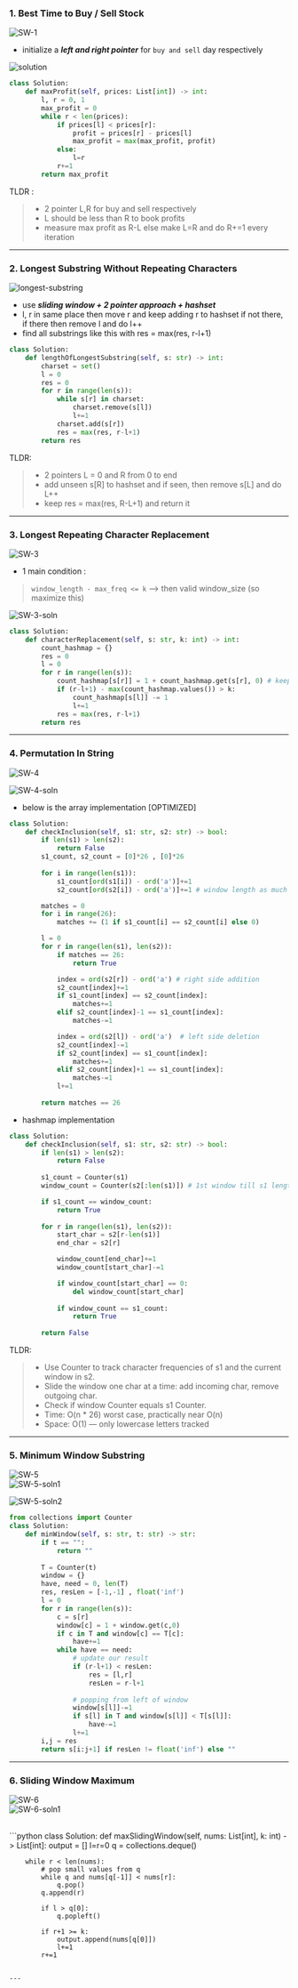 
### 1. Best Time to Buy / Sell Stock

![SW-1](SW-1.png)
<br>
- initialize a ***left and right pointer*** for `buy and sell` day respectively

![solution](SW-1-soln.png)

```python
class Solution:
    def maxProfit(self, prices: List[int]) -> int:
        l, r = 0, 1
        max_profit = 0
        while r < len(prices):
            if prices[l] < prices[r]:
                profit = prices[r] - prices[l]
                max_profit = max(max_profit, profit)
            else:
                l=r
            r+=1
        return max_profit
```

TLDR :

> - 2 pointer L,R for buy and sell respectively
> - L should be less than R to book profits
> - measure max profit as R-L else make L=R and do R+=1 every iteration

---

### 2. Longest Substring Without Repeating Characters


![longest-substring](SW-2.png)

- use ***sliding window + 2 pointer approach + hashset***
- l, r in same place then move r and keep adding r to hashset if not there, if there then remove l and do l++
- find all substrings like this with res = max(res, r-l+1)

```python
class Solution:
    def lengthOfLongestSubstring(self, s: str) -> int:
        charset = set()
        l = 0
        res = 0
        for r in range(len(s)):
            while s[r] in charset:
                charset.remove(s[l])
                l+=1
            charset.add(s[r])
            res = max(res, r-l+1)
        return res
```

TLDR:

> - 2 pointers L = 0 and R from 0 to end
> - add unseen s[R] to hashset and if seen, then remove s[L] and do L++
> - keep res = max(res, R-L+1) and return it 

---

### 3. Longest Repeating Character Replacement

![SW-3](SW-3.png)
<br>
- 1 main condition :
> `window_length - max_freq <= k` --> then valid window_size (so maximize this)

![SW-3-soln](../assets/SW-3-soln.png)

```python
class Solution:
    def characterReplacement(self, s: str, k: int) -> int:
        count_hashmap = {}
        res = 0
        l = 0
        for r in range(len(s)):
            count_hashmap[s[r]] = 1 + count_hashmap.get(s[r], 0) # keeping count of letters
            if (r-l+1) - max(count_hashmap.values()) > k:
                count_hashmap[s[l]] -= 1
                l+=1
            res = max(res, r-l+1)
        return res
```

---

### 4. Permutation In String

![SW-4](../assets/SW-4.png)
<br>


![SW-4-soln](../assets/SW-4-soln.png)
- below is the array implementation [OPTIMIZED]
```python
class Solution:
    def checkInclusion(self, s1: str, s2: str) -> bool:
        if len(s1) > len(s2):
            return False
        s1_count, s2_count = [0]*26 , [0]*26
        
        for i in range(len(s1)):
            s1_count[ord(s1[i]) - ord('a')]+=1
            s2_count[ord(s2[i]) - ord('a')]+=1 # window length as much as s1

        matches = 0
        for i in range(26):
            matches += (1 if s1_count[i] == s2_count[i] else 0)

        l = 0
        for r in range(len(s1), len(s2)):
            if matches == 26:
                return True

            index = ord(s2[r]) - ord('a') # right side addition
            s2_count[index]+=1
            if s1_count[index] == s2_count[index]:
                matches+=1
            elif s2_count[index]-1 == s1_count[index]:
                matches-=1

            index = ord(s2[l]) - ord('a')  # left side deletion
            s2_count[index]-=1
            if s2_count[index] == s1_count[index]:
                matches+=1
            elif s2_count[index]+1 == s1_count[index]:
                matches-=1
            l+=1
        
        return matches == 26
```

- hashmap implementation
```python
class Solution:
    def checkInclusion(self, s1: str, s2: str) -> bool:
        if len(s1) > len(s2):
            return False
        
        s1_count = Counter(s1)
        window_count = Counter(s2[:len(s1)]) # 1st window till s1 length

        if s1_count == window_count:
            return True
        
        for r in range(len(s1), len(s2)):
            start_char = s2[r-len(s1)]
            end_char = s2[r]

            window_count[end_char]+=1
            window_count[start_char]-=1

            if window_count[start_char] == 0:
                del window_count[start_char]
            
            if window_count == s1_count:
                return True
        
        return False
```

TLDR:

> - Use Counter to track character frequencies of s1 and the current window in s2.  
> - Slide the window one char at a time: add incoming char, remove outgoing char.  
> - Check if window Counter equals s1 Counter.  
> - Time: O(n * 26) worst case, practically near O(n)  
> - Space: O(1) — only lowercase letters tracked

---

### 5. Minimum Window Substring

![SW-5](../assets/SW-5.png)
<br>
![SW-5-soln1](../assets/SW-5-soln1.png)

![SW-5-soln2](../assets/SW-5-soln2.png)
```python
from collections import Counter
class Solution:
    def minWindow(self, s: str, t: str) -> str:
        if t == "":
            return ""
        
        T = Counter(t)
        window = {}
        have, need = 0, len(T)
        res, resLen = [-1,-1] , float('inf')
        l = 0
        for r in range(len(s)):
            c = s[r]
            window[c] = 1 + window.get(c,0)
            if c in T and window[c] == T[c]:
                have+=1
            while have == need:
                # update our result
                if (r-l+1) < resLen:
                    res = [l,r]
                    resLen = r-l+1
                
                # popping from left of window
                window[s[l]]-=1
                if s[l] in T and window[s[l]] < T[s[l]]:
                    have-=1
                l+=1
        i,j = res
        return s[i:j+1] if resLen != float('inf') else ""
```

---

### 6.  Sliding Window Maximum 

![SW-6](../assets/SW-6.png)
<br>
![SW-6-soln1](../assets/SW-6-soln1.png)

<br>
```python
class Solution:
    def maxSlidingWindow(self, nums: List[int], k: int) -> List[int]:
        output = []
        l=r=0
        q = collections.deque()

        while r < len(nums):
            # pop small values from q 
            while q and nums[q[-1]] < nums[r]:
                q.pop()
            q.append(r)

            if l > q[0]:
                q.popleft()
            
            if r+1 >= k:
                output.append(nums[q[0]])
                l+=1
            r+=1
```

---
